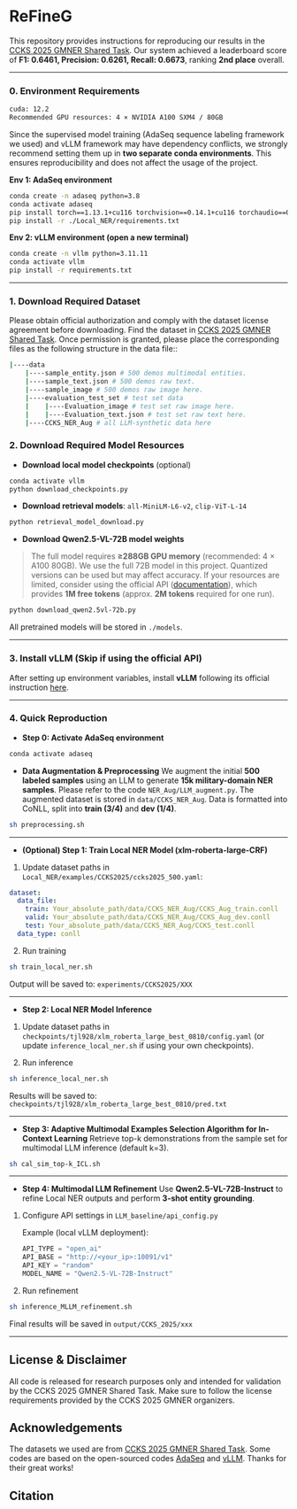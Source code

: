

# ReFineG 

This repository provides instructions for reproducing our results in the [CCKS 2025 GMNER Shared Task](https://www.osredm.com/competition/zstp2025/fingerpost). Our system achieved a leaderboard score of **F1: 0.6461, Precision: 0.6261, Recall: 0.6673**, ranking **2nd place** overall.

---

### 0. Environment Requirements

```bash
cuda: 12.2
Recommended GPU resources: 4 × NVIDIA A100 SXM4 / 80GB
```

Since the supervised model training (AdaSeq sequence labeling framework we used) and vLLM framework may have dependency conflicts, we strongly recommend setting them up in **two separate conda environments**. This ensures reproducibility and does not affect the usage of the project.

**Env 1: AdaSeq environment**

```bash
conda create -n adaseq python=3.8
conda activate adaseq
pip install torch==1.13.1+cu116 torchvision==0.14.1+cu116 torchaudio==0.13.1 --extra-index-url https://download.pytorch.org/whl/cu116
pip install -r ./Local_NER/requirements.txt
```

**Env 2: vLLM environment (open a new terminal)**

```bash
conda create -n vllm python=3.11.11 
conda activate vllm
pip install -r requirements.txt
```

---

### 1. Download Required Dataset

Please obtain official authorization and comply with the dataset license agreement before downloading. Find the dataset in [CCKS 2025 GMNER Shared Task](https://www.osredm.com/competition/zstp2025/fingerpost). Once permission is granted, please place the corresponding files as the following structure in the data file::

```bash
|----data
    |----sample_entity.json # 500 demos multimodal entities.
    |----sample_text.json # 500 demos raw text.
    |----sample_image # 500 demos raw image here.
    |----evaluation_test_set # test set data
    |    |----Evaluation_image # test set raw image here.
    |    |----Evaluation_text.json # test set raw text here.
    |----CCKS_NER_Aug # all LLM-synthetic data here

```

### 2. Download Required Model Resources

* **Download local model checkpoints** (optional)

```bash
conda activate vllm
python download_checkpoints.py
```

* **Download retrieval models**: `all-MiniLM-L6-v2`, `clip-ViT-L-14`

```bash
python retrieval_model_download.py
```

* **Download Qwen2.5-VL-72B model weights**

> The full model requires **≥288GB GPU memory** (recommended: 4 × A100 80GB).
> We use the full 72B model in this project. Quantized versions can be used but may affect accuracy.
> If your resources are limited, consider using the official API ([documentation](https://help.aliyun.com/zh/model-studio/use-qwen-by-calling-api?spm=a2c4g.11186623.0.0.3cf57d9db0YlOa#15ef0a40798a3)), which provides **1M free tokens** (approx. **2M tokens** required for one run).

```bash
python download_qwen2.5vl-72b.py
```

All pretrained models will be stored in `./models`.

---

### 3. Install vLLM (Skip if using the official API)

After setting up environment variables, install **vLLM** following its official instruction [here](https://github.com/vllm-project/vllm).

---

### 4. Quick Reproduction

* **Step 0: Activate AdaSeq environment**

```bash
conda activate adaseq
```

* **Data Augmentation & Preprocessing**
  We augment the initial **500 labeled samples** using an LLM to generate **15k military-domain NER samples**. Please refer to the code `NER_Aug/LLM_augment.py`. The augmented dataset is stored in `data/CCKS_NER_Aug`.
  Data is formatted into CoNLL, split into **train (3/4)** and **dev (1/4)**.

```bash
sh preprocessing.sh
```

---

* **(Optional) Step 1: Train Local NER Model (xlm-roberta-large-CRF)**

1. Update dataset paths in `Local_NER/examples/CCKS2025/ccks2025_500.yaml`:

```yaml
dataset:
  data_file:
    train: Your_absolute_path/data/CCKS_NER_Aug/CCKS_Aug_train.conll
    valid: Your_absolute_path/data/CCKS_NER_Aug/CCKS_Aug_dev.conll
    test: Your_absolute_path/data/CCKS_NER_Aug/CCKS_test.conll
  data_type: conll
```

2. Run training

```bash
sh train_local_ner.sh
```

Output will be saved to: `experiments/CCKS2025/XXX`

---

* **Step 2: Local NER Model Inference**

1. Update dataset paths in `checkpoints/tjl928/xlm_roberta_large_best_0810/config.yaml`
   (or update `inference_local_ner.sh` if using your own checkpoints).

2. Run inference

```bash
sh inference_local_ner.sh
```

Results will be saved to:
`checkpoints/tjl928/xlm_roberta_large_best_0810/pred.txt`

---

* **Step 3: Adaptive Multimodal Examples Selection Algorithm for In-Context Learning**
  Retrieve top-k demonstrations from the sample set for multimodal LLM inference (default k=3).

```bash
sh cal_sim_top-k_ICL.sh
```

---

* **Step 4: Multimodal LLM Refinement**
  Use **Qwen2.5-VL-72B-Instruct** to refine Local NER outputs and perform **3-shot entity grounding**.

1. Configure API settings in `LLM_baseline/api_config.py`

   Example (local vLLM deployment):

   ```python
   API_TYPE = "open_ai"
   API_BASE = "http://<your_ip>:10091/v1"
   API_KEY = "random"
   MODEL_NAME = "Qwen2.5-VL-72B-Instruct"
   ```

2. Run refinement

```bash
sh inference_MLLM_refinement.sh
```

Final results will be saved in `output/CCKS_2025/xxx`

---

## License & Disclaimer

All code is released for research purposes only and intended for validation by the CCKS 2025 GMNER Shared Task. Make sure to follow the license requirements provided by the CCKS 2025 GMNER organizers.

## Acknowledgements

The datasets we used are from  [CCKS 2025 GMNER Shared Task](https://www.osredm.com/competition/zstp2025/fingerpost). Some codes are based on the open-sourced codes [AdaSeq](https://github.com/modelscope/AdaSeq/tree/master) and [vLLM](https://github.com/vllm-project/vllm). Thanks for their great works!

## Citation
